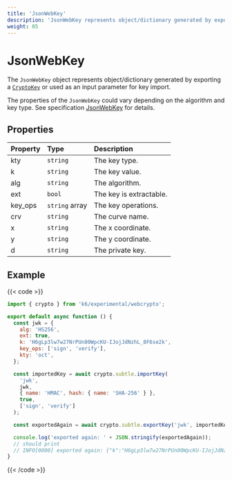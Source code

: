 ```yaml
---
title: 'JsonWebKey'
description: 'JsonWebKey represents object/dictionary generated by exporting a CryptoKey or used as an input parameter for key import.'
weight: 05
---
```


# JsonWebKey

The `JsonWebKey` object represents object/dictionary generated by exporting a [`CryptoKey`](https://grafana.com/docs/k6/<K6_VERSION>/javascript-api/k6-experimental/webcrypto/cryptokey) or used as an input parameter for key import.

The properties of the `JsonWebKey` could vary depending on the algorithm and key type. See specification [JsonWebKey](https://www.w3.org/TR/WebCryptoAPI/#JsonWebKey-dictionary) for details.

## Properties

| Property | Type           | Description             |
| :------- | :------------- | :---------------------- |
| kty      | `string`       | The key type.           |
| k        | `string`       | The key value.          |
| alg      | `string`       | The algorithm.          |
| ext      | `bool`         | The key is extractable. |
| key_ops  | `string` array | The key operations.     |
| crv      | `string`       | The curve name.         |
| x        | `string`       | The x coordinate.       |
| y        | `string`       | The y coordinate.       |
| d        | `string`       | The private key.        |

## Example

{{< code >}}

```javascript
import { crypto } from 'k6/experimental/webcrypto';

export default async function () {
  const jwk = {
    alg: 'HS256',
    ext: true,
    k: 'H6gLp3lw7w27NrPUn00WpcKU-IJojJdNzhL_8F6se2k',
    key_ops: ['sign', 'verify'],
    kty: 'oct',
  };

  const importedKey = await crypto.subtle.importKey(
    'jwk',
    jwk,
    { name: 'HMAC', hash: { name: 'SHA-256' } },
    true,
    ['sign', 'verify']
  );

  const exportedAgain = await crypto.subtle.exportKey('jwk', importedKey);

  console.log('exported again: ' + JSON.stringify(exportedAgain));
  // should print
  // INFO[0000] exported again: {"k":"H6gLp3lw7w27NrPUn00WpcKU-IJojJdNzhL_8F6se2k","kty":"oct","ext":true,"key_ops":["sign","verify"],"alg":"HS256"}  source=console
}
```

{{< /code >}}
